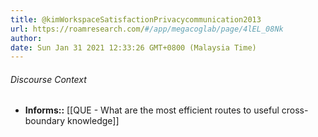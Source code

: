 ```yaml
---
title: @kimWorkspaceSatisfactionPrivacycommunication2013
url: https://roamresearch.com/#/app/megacoglab/page/4lEL_08Nk
author: 
date: Sun Jan 31 2021 12:33:26 GMT+0800 (Malaysia Time)
---
```




###### Discourse Context

- **Informs::** [[QUE - What are the most efficient routes to useful cross-boundary knowledge]]
